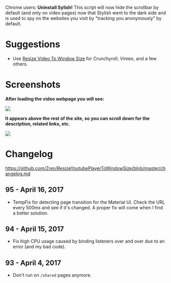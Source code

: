 Chrome users: **Uninstall Sylish!** This script will now hide the scrollbar by default (and only on video pages) now that Stylish went to the dark side and is used to spy on the websites you visit by "tracking you anonymously" by default.

# Suggestions
* Use [Resize Video To Window Size](https://greasyfork.org/en/scripts/10815-resize-video-to-window-size) for Crunchyroll, Vimeo, and a few others.

# Screenshots

**After loading the video webpage you will see:**

[![](https://i.imgur.com/GDeEDPA.png)](https://i.imgur.com/GDeEDPA.png)

**It appears above the rest of the site, so you can scroll down for the description, related links, etc.**

[![](https://i.imgur.com/RiodhIb.jpg)](https://i.imgur.com/RiodhIb.jpg)

# Changelog

https://github.com/Zren/ResizeYoutubePlayerToWindowSize/blob/master/changelog.md

## 95 - April 16, 2017

* TempFix for detecting page transition for the Material UI. Check the URL every 500ms and see if it's changed. A proper fix will come when I find a better solution.

## 94 - April 15, 2017

* Fix high CPU usage caused by binding listeners over and over due to an error (and my bad code).

## 93 - April 4, 2017

* Don't run on `/shared` pages anymore.
